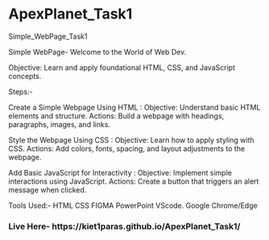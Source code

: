  # ApexPlanet_Task1
 Simple_WebPage_Task1

 Simple WebPage- Welcome to the World of Web Dev.

 Objective: Learn and apply foundational HTML, CSS, and JavaScript concepts.
  
 Steps:-

 Create a Simple Webpage Using HTML :
 Objective: Understand basic HTML elements and structure.
 Actions: Build a webpage with headings, paragraphs, images, and links.
 
 Style the Webpage Using CSS :
 Objective: Learn how to apply styling with CSS.
 Actions: Add colors, fonts, spacing, and layout adjustments to the webpage.
 
 Add Basic JavaScript for Interactivity :
 Objective: Implement simple interactions using JavaScript.
 Actions: Create a button that triggers an alert message when clicked.

 Tools Used:- HTML CSS FIGMA PowerPoint VScode. Google Chrome/Edge
 
 <h3>Live Here- https://kiet1paras.github.io/ApexPlanet_Task1/</h3>

